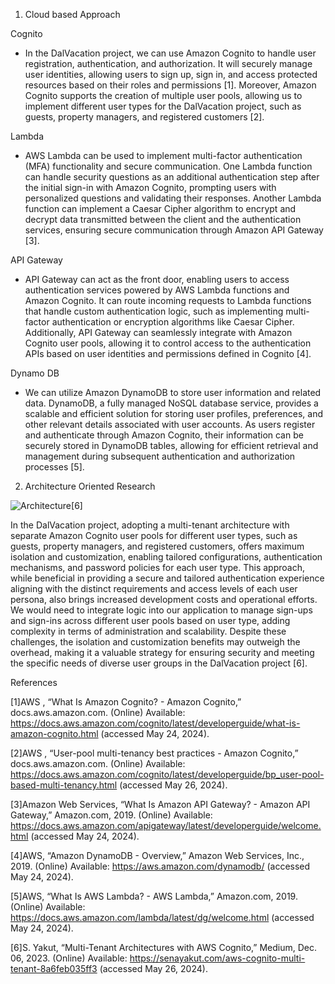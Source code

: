 1) Cloud based Approach

Cognito

- In the DalVacation project, we can use Amazon Cognito to handle user registration, authentication, and authorization. It will securely manage user identities, allowing users to sign up, sign in, and access protected resources based on their roles and permissions [1]. Moreover, Amazon Cognito supports the creation of multiple user pools, allowing us to implement different user types for the DalVacation project, such as guests, property managers, and registered customers [2].


Lambda

- AWS Lambda can be used to implement multi-factor authentication (MFA) functionality and secure communication. One Lambda function can handle security questions as an additional authentication step after the initial sign-in with Amazon Cognito, prompting users with personalized questions and validating their responses. Another Lambda function can implement a Caesar Cipher algorithm to encrypt and decrypt data transmitted between the client and the authentication services, ensuring secure communication through Amazon API Gateway [3].

API Gateway

- API Gateway can act as the front door, enabling users to access authentication services powered by AWS Lambda functions and Amazon Cognito. It can route incoming requests to Lambda functions that handle custom authentication logic, such as implementing multi-factor authentication or encryption algorithms like Caesar Cipher. Additionally, API Gateway can seamlessly integrate with Amazon Cognito user pools, allowing it to control access to the authentication APIs based on user identities and permissions defined in Cognito [4]. 

Dynamo DB

- We can utilize Amazon DynamoDB to store user information and related data. DynamoDB, a fully managed NoSQL database service, provides a scalable and efficient solution for storing user profiles, preferences, and other relevant details associated with user accounts. As users register and authenticate through Amazon Cognito, their information can be securely stored in DynamoDB tables, allowing for efficient retrieval and management during subsequent authentication and authorization processes [5].

2) Architecture Oriented Research

![Architecture](/uploads/880704ba11b3ddd1f2a2b852d5c6490c/Architecture.png)[6]

In the DalVacation project, adopting a multi-tenant architecture with separate Amazon Cognito user pools for different user types, such as guests, property managers, and registered customers, offers maximum isolation and customization, enabling tailored configurations, authentication mechanisms, and password policies for each user type. This approach, while beneficial in providing a secure and tailored authentication experience aligning with the distinct requirements and access levels of each user persona, also brings increased development costs and operational efforts. We would need to integrate logic into our application to manage sign-ups and sign-ins across different user pools based on user type, adding complexity in terms of administration and scalability. Despite these challenges, the isolation and customization benefits may outweigh the overhead, making it a valuable strategy for ensuring security and meeting the specific needs of diverse user groups in the DalVacation project [6].
 

References

[1]AWS , “What Is Amazon Cognito? - Amazon Cognito,” docs.aws.amazon.com. (Online) Available: https://docs.aws.amazon.com/cognito/latest/developerguide/what-is-amazon-cognito.html (accessed May 24, 2024).

[2]AWS , “User-pool multi-tenancy best practices - Amazon Cognito,” docs.aws.amazon.com. (Online) Available: https://docs.aws.amazon.com/cognito/latest/developerguide/bp_user-pool-based-multi-tenancy.html (accessed May 26, 2024).

[3]Amazon Web Services, “What Is Amazon API Gateway? - Amazon API Gateway,” Amazon.com, 2019. (Online) Available: https://docs.aws.amazon.com/apigateway/latest/developerguide/welcome.html (accessed May 24, 2024).

[4]AWS, “Amazon DynamoDB - Overview,” Amazon Web Services, Inc., 2019. (Online) Available: https://aws.amazon.com/dynamodb/ (accessed May 24, 2024).

[5]AWS, “What Is AWS Lambda? - AWS Lambda,” Amazon.com, 2019. (Online) Available: https://docs.aws.amazon.com/lambda/latest/dg/welcome.html (accessed May 24, 2024).

[6]S. Yakut, “Multi-Tenant Architectures with AWS Cognito,” Medium, Dec. 06, 2023. (Online) Available: https://senayakut.com/aws-cognito-multi-tenant-8a6feb035ff3 (accessed May 26, 2024).
